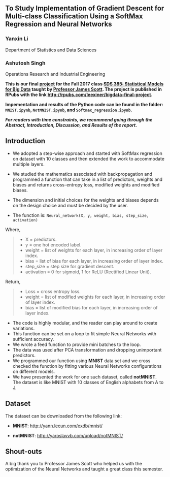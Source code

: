 ## To Study Implementation of Gradient Descent for Multi-class Classification Using a SoftMax Regression and Neural Networks

### Yanxin Li        
Department of Statistics and Data Sciences

### Ashutosh Singh  
Operations Research and Industrial Engineering


**This is our final [project](http://rpubs.com/leexiner/bigdata-final-project) for the Fall 2017 class [SDS 385: Statistical Models for Big Data](https://github.com/jgscott/SDS385) taught by [Professor James Scott](http://jgscott.github.io/). The project is published in RPubs with the link http://rpubs.com/leexiner/bigdata-final-project.**

**Impementation and results of the Python code can be found in the folder: ````MNIST.ipynb````, ````NotMNIST.ipynb````, and ````Softmax_regression.ipynb````.**

**_For readers with time constraints, we recommend going through the Abstract, Introduction, Discussion, and Results of the report._**

##  Introduction
- We adopted a step-wise approach and started with SoftMax regression on dataset with 10 classes and then extended the work to accommodate multiple layers.

- We studied the mathematics associated with backpropagation and programmed a function that can take in a list of predictors, weights and biases and returns cross-entropy loss, modified weights and modified biases.

- The dimension and initial choices for the weights and biases depends on the design choice and must be decided by the user.

- The function is:
````Neural_network(X, y, weight, bias, step_size,  activation)````

Where,

>* X = predictors.
>* y = one hot encoded label.
>* weight = list of weights for each layer, in increasing order of layer index.
>* bias = list of bias for each layer, in increasing order of layer index.
>* step_size = step size for gradient descent.
>* activation = 0 for sigmoid, 1 for ReLU (Rectified Linear Unit).

Return,

>* Loss = cross entropy loss.
>* weight = list of modified weights for each layer, in increasing order of layer index.
>* bias = list of modified bias for each layer, in increasing order of layer index.

- The code is highly modular, and the reader can play around to create variations.
- This function can be set on a loop to fit simple Neural Networks with sufficient accuracy.
- We wrote a feed function to provide mini batches to the loop.
- The data was used after PCA transformation and dropping unimportant predictors.
- We programmed our function using **MNIST** data set and we cross checked the function by fitting various Neural Networks configurations on different models.
- We have presented the work for one such dataset, called **notMNIST**. The dataset is like MNIST with 10 classes of English alphabets from A to J.

## Dataset

The dataset can be downloaded from the following link: 

- **MNIST**: http://yann.lecun.com/exdb/mnist/

- **notMNIST**: http://yaroslavvb.com/upload/notMNIST/

## Shout-outs
A big thank you to Professor James Scott who helped us with the optimization of the Neural Networks and taught a great class this semester.

